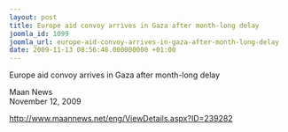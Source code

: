 ```yaml
---
layout: post
title: Europe aid convoy arrives in Gaza after month-long delay
joomla_id: 1099
joomla_url: europe-aid-convoy-arrives-in-gaza-after-month-long-delay
date: 2009-11-13 08:56:48.000000000 +01:00
---
```

<p>Europe aid convoy arrives in Gaza after month-long delay</p>
<p>Maan News<br />November 12, 2009</p>
<p><a href="http://www.maannews.net/eng/ViewDetails.aspx?ID=239282">http://www.maannews.net/eng/ViewDetails.aspx?ID=239282</a></p>
